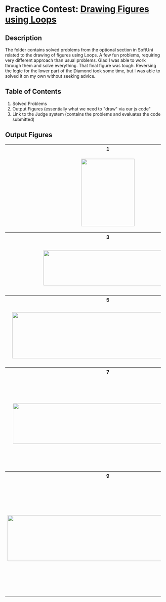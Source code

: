 # Practice Contest: <a href="https://judge.softuni.org/Contests/1851/Drawing-Figures-with-Loops-More-Exercises">Drawing Figures using Loops</a> <br>

## Description <br>
The folder contains solved problems from the optional section in SoftUni related to the drawing of figures using Loops. A few fun problems, requiring very different approach than usual problems. Glad I was able to work through them and solve everything. That final figure was tough. Reversing the logic for the lower part of the Diamond took some time, but I was able to solved it on my own without seeking advice.

## Table of Contents <br>
1. Solved Problems
2. Output Figures (essentially what we need to "draw" via our js code"
3. Link to the Judge system (contains the problems and evaluates the code submitted)

## Output Figures <br>

<html> 
  <table>
    <th> 1 </th>
    <th> 2 </th>
    <tr>
      <td><p align="center"><img src="https://i.imgur.com/dVXP9bu.png" width="173" height="218"></p></td>
      <td><p align="center"><img src="https://i.imgur.com/EFGncsN.png" width="377" height="114"></p></td>
    </tr>  <!-- row 1 -->
    <th> 3 </th>
    <th> 4 </th>
    <tr>
      <td><p align="center"><img src="https://i.imgur.com/fPYuiPT.png" width="417" height="113"></p></td>
      <td><p align="center"><img src="https://i.imgur.com/z8hdQdm.png" width="568" height="136"></p></td>
    </tr>  <!-- row 2 -->
     <th> 5 </th>
     <th> 6 </th>
    <tr>
      <td><p align="center"><img src="https://i.imgur.com/KDWAppg.png" width="619" height="149"></p></td>
      <td><p align="center"><img src="https://i.imgur.com/YAGhrPB.png" width="534" height="166"></p></td>
    </tr>  <!-- row 3 -->
     <th> 7 </th>
     <th> 8 </th>
    <tr>
      <td><p align="center"><img src="https://i.imgur.com/lKJaVcc.png" width="616" height="131"></p></td>
      <td><p align="center"><img src="https://i.imgur.com/L1DTaag.png" width="288" height="269"></p></td>
    </tr>  <!-- row 4 -->
     <th> 9 </th>
     <th> 10 </th>
    <tr>
      <td><p align="center"><img src="https://i.imgur.com/VRSt5Dg.png" width="649" height="148"></p></td>
      <td><p align="center"><img src="https://i.imgur.com/EzMzIp1.png" width="637" height="338"></p></td>
    </tr>  <!-- row 5 -->
  </table>
</html>
